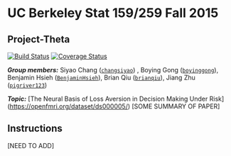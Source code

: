 # UC Berkeley Stat 159/259 Fall 2015
## Project-Theta

[![Build Status](https://travis-ci.org/berkeley-stat159/project-theta.svg?branch=master)](https://travis-ci.org/berkeley-stat159/project-theta?branch=master)
[![Coverage Status](https://coveralls.io/repos/berkeley-stat159/project-theta/badge.svg?branch=master)](https://coveralls.io/r/berkeley-stat159/project-theta?branch=master)

_**Group members:**_ Siyao Chang ([`changsiyao`](https://github.com/changsiyao)) , Boying Gong ([`boyinggong`](https://github.com/boyinggong)), Benjamin Hsieh ([`BenjaminHsieh`](https://github.com/BenjaminHsieh)), Brian Qiu ([`brianqiu`](https://github.com/brianqiu)), Jiang Zhu ([`pigriver123`](https://github.com/pigriver123))

_**Topic:**_ [The Neural Basis of Loss Aversion in Decision Making Under Risk] (https://openfmri.org/dataset/ds000005/)
[SOME SUMMARY OF PAPER]

## Instructions
[NEED TO ADD]